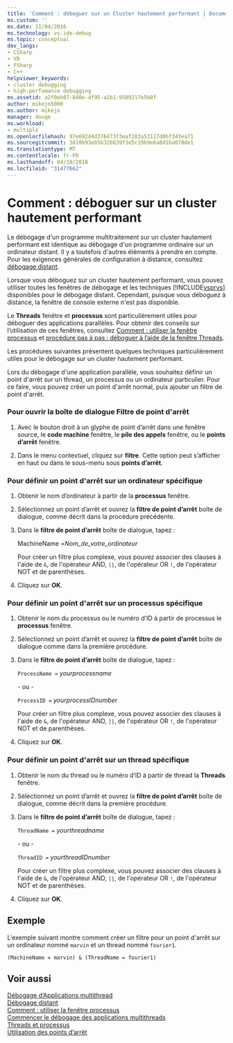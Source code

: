 ```yaml
---
title: 'Comment : déboguer sur un Cluster hautement performant | Documents Microsoft'
ms.custom: ''
ms.date: 11/04/2016
ms.technology: vs-ide-debug
ms.topic: conceptual
dev_langs:
- CSharp
- VB
- FSharp
- C++
helpviewer_keywords:
- cluster debugging
- high-perfomance debugging
ms.assetid: a2f0eb07-840e-4f95-a1b1-9509217e5b8f
author: mikejo5000
ms.author: mikejo
manager: douge
ms.workload:
- multiple
ms.openlocfilehash: 97e692d4d376473f3eaf283a53117d0bf343ea71
ms.sourcegitcommit: 3d10b93eb5b326639f3e5c19b9e6a8d1ba078de1
ms.translationtype: MT
ms.contentlocale: fr-FR
ms.lasthandoff: 04/18/2018
ms.locfileid: "31477662"
---
```

# <a name="how-to-debug-on-a-high-performance-cluster"></a>Comment : déboguer sur un cluster hautement performant
Le débogage d'un programme multitraitement sur un cluster hautement performant est identique au débogage d'un programme ordinaire sur un ordinateur distant. Il y a toutefois d'autres éléments à prendre en compte. Pour les exigences générales de configuration à distance, consultez [débogage distant](../debugger/remote-debugging.md).  
  
 Lorsque vous déboguez sur un cluster hautement performant, vous pouvez utiliser toutes les fenêtres de débogage et les techniques [!INCLUDE[vsprvs](../code-quality/includes/vsprvs_md.md)] disponibles pour le débogage distant. Cependant, puisque vous déboguez à distance, la fenêtre de console externe n'est pas disponible.  
  
 Le **Threads** fenêtre et **processus** sont particulièrement utiles pour déboguer des applications parallèles. Pour obtenir des conseils sur l’utilisation de ces fenêtres, consultez [Comment : utiliser la fenêtre processus](http://msdn.microsoft.com/en-us/0207ce2f-8ceb-4fe7-b2b5-4dd35b035ed7) et [procédure pas à pas : déboguer à l’aide de la fenêtre Threads](../debugger/how-to-use-the-threads-window.md).  
  
 Les procédures suivantes présentent quelques techniques particulièrement utiles pour le débogage sur un cluster hautement performant.  
  
 Lors du débogage d'une application parallèle, vous souhaitez définir un point d'arrêt sur un thread, un processus ou un ordinateur particulier. Pour ce faire, vous pouvez créer un point d'arrêt normal, puis ajouter un filtre de point d'arrêt.  
  
### <a name="to-open-the-breakpoint-filter-dialog-box"></a>Pour ouvrir la boîte de dialogue Filtre de point d'arrêt  
  
1.  Avec le bouton droit à un glyphe de point d’arrêt dans une fenêtre source, le **code machine** fenêtre, le **pile des appels** fenêtre, ou le **points d’arrêt** fenêtre.  
  
2.  Dans le menu contextuel, cliquez sur **filtre**. Cette option peut s’afficher en haut ou dans le sous-menu sous **points d’arrêt**.  
  
### <a name="to-set-a-breakpoint-on-a-specific-computer"></a>Pour définir un point d'arrêt sur un ordinateur spécifique  
  
1.  Obtenir le nom d’ordinateur à partir de la **processus** fenêtre.  
  
2.  Sélectionnez un point d’arrêt et ouvrez la **filtre de point d’arrêt** boîte de dialogue, comme décrit dans la procédure précédente.  
  
3.  Dans le **filtre de point d’arrêt** boîte de dialogue, tapez :  
  
     MachineName =*Nom_de_votre_ordinateur*  
  
     Pour créer un filtre plus complexe, vous pouvez associer des clauses à l'aide de `&`, de l'opérateur AND, `||`, de l'opérateur OR `!`, de l'opérateur NOT et de parenthèses.  
  
4.  Cliquez sur **OK**.  
  
### <a name="to-set-a-breakpoint-on-a-specific-process"></a>Pour définir un point d'arrêt sur un processus spécifique  
  
1.  Obtenir le nom du processus ou le numéro d’ID à partir de processus le **processus** fenêtre.  
  
2.  Sélectionnez un point d’arrêt et ouvrez la **filtre de point d’arrêt** boîte de dialogue comme dans la première procédure.  
  
3.  Dans le **filtre de point d’arrêt** boîte de dialogue, tapez :  
  
     `ProcessName =`  *yourprocessname*  
  
     - ou -  
  
     `ProcessID =` *yourprocessIDnumber*  
  
     Pour créer un filtre plus complexe, vous pouvez associer des clauses à l'aide de `&`, de l'opérateur AND, `||`, de l'opérateur OR `!`, de l'opérateur NOT et de parenthèses.  
  
4.  Cliquez sur **OK**.  
  
### <a name="to-set-a-breakpoint-on-a-specific-thread"></a>Pour définir un point d'arrêt sur un thread spécifique  
  
1.  Obtenir le nom du thread ou le numéro d’ID à partir de thread la **Threads** fenêtre.  
  
2.  Sélectionnez un point d’arrêt et ouvrez la **filtre de point d’arrêt** boîte de dialogue, comme décrit dans la première procédure.  
  
3.  Dans le **filtre de point d’arrêt** boîte de dialogue, tapez :  
  
     `ThreadName =` *yourthreadname*  
  
     - ou -  
  
     `ThreadID =` *yourthreadIDnumber*  
  
     Pour créer un filtre plus complexe, vous pouvez associer des clauses à l'aide de `&`, de l'opérateur AND, `||`, de l'opérateur OR `!`, de l'opérateur NOT et de parenthèses.  
  
4.  Cliquez sur **OK**.  
  
## <a name="example"></a>Exemple  
 L'exemple suivant montre comment créer un filtre pour un point d'arrêt sur un ordinateur nommé `marvin` et un thread nommé `fourier1`.  
  
```  
(MachineName = marvin) & (ThreadName = fourier1)  
```  
  
## <a name="see-also"></a>Voir aussi  
 [Débogage d’Applications multithread](../debugger/debug-multithreaded-applications-in-visual-studio.md)   
 [Débogage distant](../debugger/remote-debugging.md)   
 [Comment : utiliser la fenêtre processus](http://msdn.microsoft.com/en-us/0207ce2f-8ceb-4fe7-b2b5-4dd35b035ed7)   
 [Commencer le débogage des applications multithreads](../debugger/get-started-debugging-multithreaded-apps.md)   
 [Threads et processus](http://msdn.microsoft.com/en-us/73d87480-9af3-4d1b-baf5-397d5d876ae6)   
 [Utilisation des points d’arrêt](../debugger/using-breakpoints.md)